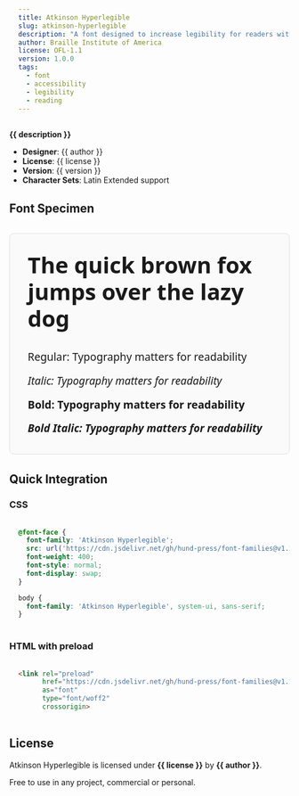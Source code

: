 ```yaml
---
title: Atkinson Hyperlegible
slug: atkinson-hyperlegible
description: "A font designed to increase legibility for readers with low vision by emphasizing character recognition"
author: Braille Institute of America
license: OFL-1.1
version: 1.0.0
tags:
  - font
  - accessibility
  - legibility
  - reading
---
```


**{{ description }}**

- **Designer**: {{ author }}
- **License**: {{ license }}
- **Version**: {{ version }}
- **Character Sets**: Latin Extended support

## Font Specimen

<div class="specimen-showcase">
  <div class="specimen-large" data-font="atkinson-hyperlegible">
    <h2>The quick brown fox jumps over the lazy dog</h2>
  </div>
  <div class="specimen-weights" data-font="atkinson-hyperlegible">
    <div class="weight-demo" data-weight="400">Regular: Typography matters for readability</div>
    <div class="weight-demo" data-weight="400" data-style="italic">Italic: Typography matters for readability</div>
    <div class="weight-demo" data-weight="700">Bold: Typography matters for readability</div>
    <div class="weight-demo" data-weight="700" data-style="italic">Bold Italic: Typography matters for readability</div>
  </div>
</div>

## Quick Integration

### CSS

```css
@font-face {
  font-family: 'Atkinson Hyperlegible';
  src: url('https://cdn.jsdelivr.net/gh/hund-press/font-families@v1.2.0/atkinson-hyperlegible/fonts/webfonts/AtkinsonHyperlegible-Regular.woff2') format('woff2');
  font-weight: 400;
  font-style: normal;
  font-display: swap;
}

body {
  font-family: 'Atkinson Hyperlegible', system-ui, sans-serif;
}
```

### HTML with preload

```html
<link rel="preload" 
      href="https://cdn.jsdelivr.net/gh/hund-press/font-families@v1.2.0/atkinson-hyperlegible/fonts/webfonts/AtkinsonHyperlegible-Regular.woff2" 
      as="font" 
      type="font/woff2" 
      crossorigin>
```

## License

Atkinson Hyperlegible is licensed under **{{ license }}** by **{{ author }}**.

Free to use in any project, commercial or personal.

<style>
.specimen-showcase {
  margin: 2rem 0;
  padding: 2rem;
  border: 1px solid #e1e1e1;
  border-radius: 8px;
  background: #fafafa;
}

.specimen-large h2 {
  font-size: 2.5rem;
  margin: 0 0 2rem 0;
  line-height: 1.2;
}

.specimen-weights {
  display: flex;
  flex-direction: column;
  gap: 1rem;
}

.weight-demo {
  font-size: 1.2rem;
  line-height: 1.4;
}

[data-font="atkinson-hyperlegible"] {
  font-family: 'Atkinson Hyperlegible', system-ui, sans-serif;
}

[data-weight="400"] { font-weight: 400; }
[data-weight="700"] { font-weight: 700; }
[data-style="italic"] { font-style: italic; }

pre {
  background: #f5f5f5;
  padding: 1rem;
  border-radius: 4px;
  overflow-x: auto;
}
</style>